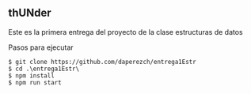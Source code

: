 
## thUNder

Este es la primera entrega del proyecto de la clase estructuras de datos

Pasos para ejecutar
```
$ git clone https://github.com/daperezch/entrega1Estr
$ cd .\entrega1Estr\
$ npm install
$ npm run start
```
